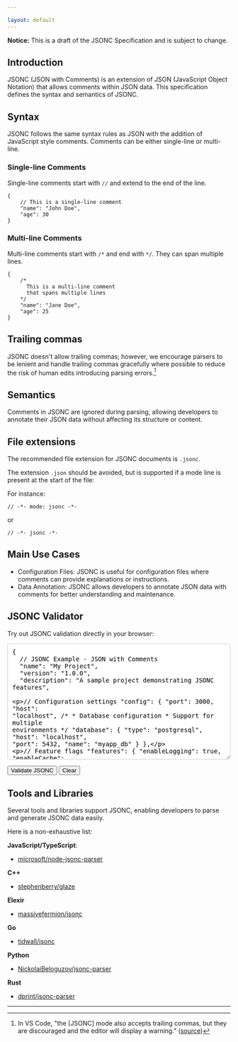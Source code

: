 ```yaml
---

layout: default
---
```


**Notice:** This is a draft of the JSONC Specification and is subject to change.

## Introduction

JSONC (JSON with Comments) is an extension of JSON (JavaScript Object Notation) that allows comments within JSON data. This specification defines the syntax and semantics of JSONC.

## Syntax

JSONC follows the same syntax rules as JSON with the addition of JavaScript style comments. Comments can be either single-line or multi-line.

### Single-line Comments

Single-line comments start with `//` and extend to the end of the line.

```jsonc
{
    // This is a single-line comment
    "name": "John Doe",
    "age": 30
}
```

### Multi-line Comments

Multi-line comments start with `/*` and end with `*/`. They can span multiple lines.

```jsonc
{
    /*
      This is a multi-line comment
      that spans multiple lines
    */
    "name": "Jane Doe",
    "age": 25
}
```

## Trailing commas

JSONC doesn't allow trailing commas; however, we encourage parsers to be lenient and handle trailing commas gracefully where possible to reduce the risk of human edits introducing parsing errors.[^1]

## Semantics

Comments in JSONC are ignored during parsing, allowing developers to annotate their JSON data without affecting its structure or content.

## File extensions

The recommended file extension for JSONC documents is `.jsonc`.

The extension `.json` should be avoided, but is supported if a mode line is present at the start of the file:

For instance:
```jsonc
// -*- mode: jsonc -*-
```
or
```jsonc
// -*- jsonc -*-
```

## Main Use Cases

- Configuration Files: JSONC is useful for configuration files where comments can provide explanations or instructions.
- Data Annotation: JSONC allows developers to annotate JSON data with comments for better understanding and maintenance.

## JSONC Validator

Try out JSONC validation directly in your browser:

<div class="jsonc-validator">
  <textarea id="jsonc-input" placeholder="Enter your JSONC data here..." rows="15" style="width: 100%; box-sizing: border-box; font-family: 'Consolas', 'Monaco', 'Lucida Console', monospace; font-size: 14px; padding: 10px; border: 1px solid #ccc; border-radius: 4px; resize: vertical;">{
  // JSONC Example - JSON with Comments
  "name": "My Project",
  "version": "1.0.0",
  "description": "A sample project demonstrating JSONC features",
  
  // Configuration settings
  "config": {
    "port": 3000,
    "host": "localhost",
    /* 
     * Database configuration
     * Support for multiple environments
     */
    "database": {
      "type": "postgresql",
      "host": "localhost",
      "port": 5432,
      "name": "myapp_db"
    }
  },
  
  // Feature flags
  "features": {
    "enableLogging": true,
    "enableCache": false,
    "maxRetries": 3
  }
}</textarea>
  
  <div class="validator-controls">
    <button id="validate-btn" onclick="validateJSONC()">Validate JSONC</button>
    <button id="clear-btn" onclick="clearValidator()">Clear</button>
  </div>
  
  <div id="validation-result" class="validation-result"></div>
</div>

<script type="module">
import * as jsoncParser from 'https://cdn.skypack.dev/jsonc-parser@3.2.0';

// Make the parser available globally for the onclick handlers
window.jsoncParser = jsoncParser;
</script>
<script>
async function validateJSONC() {
  const input = document.getElementById('jsonc-input');
  const result = document.getElementById('validation-result');
  const validateBtn = document.getElementById('validate-btn');
  
  const jsoncText = input.value.trim();
  
  if (!jsoncText) {
    result.innerHTML = '<div class="error">Please enter some JSONC data to validate.</div>';
    return;
  }
  
  validateBtn.textContent = 'Validating...';
  validateBtn.disabled = true;
  
  try {
    // Wait for the ES module to be loaded
    if (!window.jsoncParser) {
      result.innerHTML = '<div class="error">JSONC parser library is still loading. Please try again in a moment.</div>';
      validateBtn.textContent = 'Validate JSONC';
      validateBtn.disabled = false;
      return;
    }
    
    const parseErrors = [];
    const parsed = window.jsoncParser.parse(jsoncText, parseErrors);
    
    if (parseErrors.length > 0) {
      let errorMessages = parseErrors.map(error => {
        const line = jsoncText.substring(0, error.offset).split('\n').length;
        const column = error.offset - jsoncText.lastIndexOf('\n', error.offset - 1);
        return `Line ${line}, Column ${column}: ${getErrorMessage(error.error)}`;
      }).join('<br>');
      
      result.innerHTML = `<div class="error">
        <strong>❌ Invalid JSONC</strong><br>
        ${errorMessages}
      </div>`;
    } else {
      const jsonString = JSON.stringify(parsed, null, 2);
      result.innerHTML = `<div class="success">
        <strong>✅ Valid JSONC!</strong><br>
        Successfully parsed ${Object.keys(parsed || {}).length} top-level properties.
        <details>
          <summary>Parsed JSON (click to expand)</summary>
          <pre><code>${escapeHtml(jsonString)}</code></pre>
        </details>
      </div>`;
    }
  } catch (error) {
    result.innerHTML = `<div class="error">
      <strong>❌ Parsing Error</strong><br>
      ${escapeHtml(error.message)}
    </div>`;
  }
  
  validateBtn.textContent = 'Validate JSONC';
  validateBtn.disabled = false;
}

function clearValidator() {
  document.getElementById('jsonc-input').value = '';
  document.getElementById('validation-result').innerHTML = '';
}

function getErrorMessage(errorCode) {
  const errorMessages = {
    1: 'Invalid symbol',
    2: 'Invalid number format',
    3: 'Property name expected',
    4: 'Value expected',
    5: 'Colon expected',
    6: 'Comma expected',
    7: 'Closing brace expected',
    8: 'Closing bracket expected',
    9: 'End of file expected',
    10: 'Invalid comment token',
    11: 'Unexpected end of comment',
    12: 'Unexpected end of string',
    13: 'Unexpected end of number',
    14: 'Invalid Unicode',
    15: 'Invalid escape character',
    16: 'Invalid character'
  };
  return errorMessages[errorCode] || `Error code ${errorCode}`;
}

function escapeHtml(text) {
  const div = document.createElement('div');
  div.textContent = text;
  return div.innerHTML;
}
</script>

## Tools and Libraries
Several tools and libraries support JSONC, enabling developers to parse and generate JSONC data easily.

Here is a non-exhaustive list:

**JavaScript/TypeScript**:
- [microsoft/node-jsonc-parser](https://github.com/microsoft/node-jsonc-parser)

**C++**
- [stephenberry/glaze](https://github.com/stephenberry/glaze)

**Elexir**
- [massivefermion/jsonc](https://github.com/massivefermion/jsonc)

**Go**
- [tidwall/jsonc](https://github.com/tidwall/jsonc)

**Python**
- [NickolaiBeloguzov/jsonc-parser](https://github.com/NickolaiBeloguzov/jsonc-parser)

**Rust**
- [dprint/jsonc-parser](https://github.com/dprint/jsonc-parser)

---

[^1]: In VS Code, "the [JSONC] mode also accepts trailing commas, but they are discouraged and the editor will display a warning." ([source](https://code.visualstudio.com/docs/languages/json#_json-with-comments))


